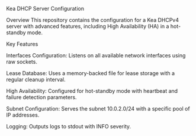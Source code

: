 Kea DHCP Server Configuration


Overview
This repository contains the configuration for a Kea DHCPv4 server with advanced features, including High Availability (HA) in a hot-standby mode.



Key Features

Interfaces Configuration: Listens on all available network interfaces using raw sockets.

Lease Database: Uses a memory-backed file for lease storage with a regular cleanup interval.

High Availability: Configured for hot-standby mode with heartbeat and failure detection parameters.

Subnet Configuration: Serves the subnet 10.0.2.0/24 with a specific pool of IP addresses.

Logging: Outputs logs to stdout with INFO severity.

